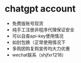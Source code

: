 # chatgpt account
- 免费版账号现货
- 纯手工注册非程序代理保证安全
- 可以自查api-key使用情况
- 如封包换（正常使用情况下
- 多购团购复购宣传均大力优惠
- wechat联系（shjfxr1218）
